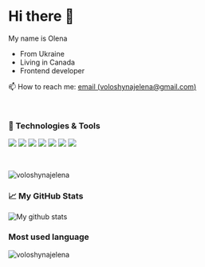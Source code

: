 # Hi there 👋

My name is Olena

* From Ukraine
* Living in Canada
* Frontend developer

📫 How to reach me: [email (voloshynajelena@gmail.com)](mailto:voloshynajelena@gmail.com)

<br/>

### 🔧 Technologies & Tools

![](https://img.shields.io/badge/Code-JavaScript-informational?style=flat-square&logo=javascript&logoColor=white&color=2bbc8a)
![](https://img.shields.io/badge/Code-Angular-informational?style=flat-square&logo=angular&logoColor=white&color=2bbc8a)
![](https://img.shields.io/badge/Code-TypeScript-informational?style=flat-square&logo=typescript&logoColor=white&color=2bbc8a)
![](https://img.shields.io/badge/Code-CSS%7Ccss_In_JS%7CPostCSS-informational?style=flat-square&logo=css3&logoColor=white&color=2bbc8a)
![](https://img.shields.io/badge/Tools-Docker-informational?style=flat&logo=Docker&logoColor=white&color=2bbc8a)
![](https://img.shields.io/badge/Tools-Git-informational?style=flat&logo=Git&logoColor=white&color=2bbc8a)
![](https://img.shields.io/badge/Shell-Bash-informational?style=flat-square&logo=gnu-bash&logoColor=white&color=2bbc8a)


<br/>

<p align="left"> <img src="https://komarev.com/ghpvc/?username=voloshynajelena&label=Profile%20views&color=0e75b6&style=flat" alt="voloshynajelena" /> </p>

### 📈 My GitHub Stats
  
![My github stats](https://github-readme-stats.vercel.app/api?username=voloshynajelena&show_icons=true&count_private=true&hide=stars)




### Most used language

<img align="left" src="https://github-readme-stats.vercel.app/api/top-langs?username=voloshynajelena&show_icons=true&locale=en&layout=compact" alt="voloshynajelena" />

<br/>

<!--
**voloshynajelena/voloshynajelena** is a ✨ _special_ ✨ repository because its `README.md` (this file) appears on your GitHub profile.

